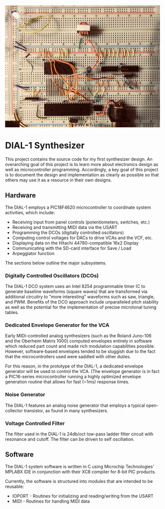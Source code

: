 ![Prototype](images/prototype.jpg)

# DIAL-1 Synthesizer

This project contains the source code for my first synthesizer design. An
overarching goal of this project is to learn more about electronics design
as well as microcontroller programming. Accordingly, a key goal of this
project is to document the design and implementation as clearly as possible
so that others may use it as a resource in their own designs.

## Hardware

The DIAL-1 employs a PIC18F4620 microcontroller to coordinate system
activities, which include:

* Receiving input from panel controls (potentiometers, switches, etc.)
* Receiving and transmitting MIDI data via the USART
* Programming the DCOs (digitally controlled oscillators)
* Computing control voltages for DACs to drive VCAs and the VCF, etc.
* Displaying data on the Hitachi 44780-compatible 16x2 Display
* Communicating with the SD-card interface for Save / Load
* Arpeggiator function

The sections below outline the major subsystems.

### Digitally Controlled Oscillators (DCOs)

The DIAL-1 DCO system uses an Intel 8254 programmable timer IC to generate
baseline waveforms (square waves) that are transformed via additional
circuitry to "more interesting" waveforms such as saw, triangle, and PWM.
Benefits of the DCO approach include unparalleled pitch stability as well
as the potential for the implementation of precise microtonal tuning
tables.

### Dedicated Envelope Generator for the VCA

Early MIDI-controlled analog synthesizers (such as the Roland Juno-106 and
the Oberheim Matrix 1000) computed envelopes entirely in software which
reduced part count and made rich modulation capabilities possible.
However, software-based envelopes tended to be sluggish due to the fact
that the microcontrollers used were saddled with other duties.

For this reason, in the prototype of the DIAL-1, a dedicated envelope
generator will be used to control the VCA. (The envelope generator is in
fact a PIC16-series microcontroller running a highly optimized envelope
generation routine that allows for fast (~1ms) response times.



### Noise Generator

The DIAL-1 features an analog noise generator that employs a typical
open-collector transistor, as found in many synthesizers.

### Voltage Controlled Filter

The filter used in the DIAL-1 is 24db/oct low-pass ladder filter circuit
with resonance and cutoff. The filter can be driven to self oscillation.

## Software

The DIAL-1 system software is written in C using Microchip Technologies'
MPLABX IDE in conjunction with their XC8 compiler for 8-bit PIC products.

Currently, the software is structured into modules that are intended to
be reusable:

* IOPORT - Routines for initializing and reading/writing from the USART
* MIDI - Routines for handling MIDI data

